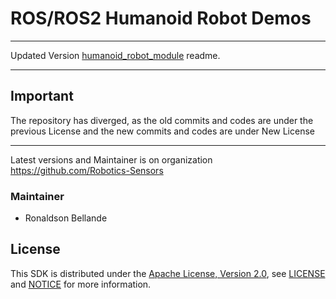 # ROS/ROS2 Humanoid Robot Demos

--------------------------------------------------------------------------------------------------------
Updated Version [humanoid_robot_module](https://github.com/Robotics-Sensors/humanoid_robot_demos) readme.

--------------------------------------------------------------------------------------------------------
## Important
The repository has diverged, as the old commits and codes are under the previous License and
the new commits and codes are under New License

--------------------------------------------------------------------------------------------------------
Latest versions and Maintainer is on organization https://github.com/Robotics-Sensors


### Maintainer
* Ronaldson Bellande

## License
This SDK is distributed under the [Apache License, Version 2.0](https://www.apache.org/licenses/LICENSE-2.0), see [LICENSE](https://github.com/Robotics-Sensors/humanoid_robot_demos/blob/main/LICENSE) and [NOTICE](https://github.com/Robotics-Sensors/humanoid_robot_demos/blob/main/LICENSE) for more information.
